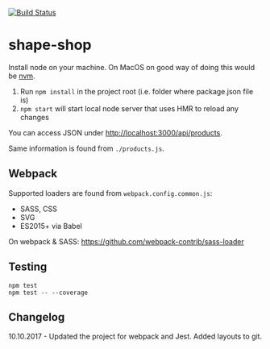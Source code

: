 [![Build Status](https://travis-ci.org/msarakon/shape-shop.svg?branch=master)](https://travis-ci.org/msarakon/shape-shop)

# shape-shop

Install node on your machine. On MacOS on good way of doing this would be [nvm](https://github.com/creationix/nvm).

1. Run `npm install` in the project root (i.e. folder where package.json file is)
2. `npm start` will start local node server that uses HMR to reload any changes

You can access JSON under [http://localhost:3000/api/products](http://localhost:3000/api/products).

Same information is found from `./products.js`.

## Webpack

Supported loaders are found from `webpack.config.common.js`:
- SASS, CSS
- SVG
- ES2015+ via Babel

On webpack & SASS: https://github.com/webpack-contrib/sass-loader

## Testing

    npm test
    npm test -- --coverage

## Changelog
10.10.2017 - Updated the project for webpack and Jest. Added layouts to git.
